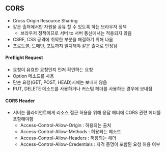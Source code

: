 ## CORS
- Cross Origin Resource Sharing
- 같은 출처에서만 자원을 공유 할 수 있도록 하는 브라우저 정책
  - 브라우저 정책이므로 서버 to 서버 통신에서는 적용되지 않음
- CSRF, CSS 공격에 취약한 부분을 해결하기 위해 나옴
- 프로토콜, 도메인, 포트까지 일치해야 같은 출처로 인정됨

#### Preflight Request
- 요청이 유효한 요청인지 먼저 확인하는 요청
- Option 메소드를 사용
- 단순 요청(GET, POST, HEAD)시에는 보내지 않음
- PUT, DELETE 메소드를 사용하거나 커스텀 헤더를 사용하는 경우에 보내짐

#### CORS Header
- 서버는 클라이언트에게 리소스 접근 허용을 위해 응답 헤더에 CORS 관련 헤더를 포함해야함
  - Access-Control-Allow-Origin : 허용되는 출처
  - Access-Control-Allow-Methods : 허용되는 메소드
  - Access-Control-Allow-Headers : 허용되는 헤더
  - Access-Control-Allow-Credentials : 자격 증명이 포함된 요청 허용 여부